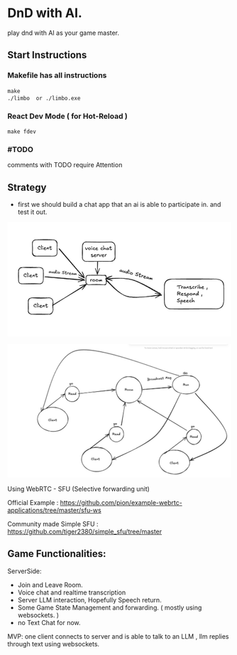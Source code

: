 # DnD with AI. 
play dnd with AI as your game master.
 
## Start Instructions

### Makefile has all instructions
```
make 
./limbo  or ./limbo.exe
```
### React Dev Mode ( for Hot-Reload )
```
make fdev
```

### #TODO
comments with TODO require Attention 

## Strategy

- first we should build a chat app that an ai is able to participate in. and test it out.


![alt text](/docs/img/image.png)

![alt text](image.png)

Using WebRTC - SFU (Selective forwarding unit)

Official Example : https://github.com/pion/example-webrtc-applications/tree/master/sfu-ws

Community made Simple SFU : https://github.com/tiger2380/simple_sfu/tree/master

## Game Functionalities:

ServerSide: 

- Join and Leave Room. 
- Voice chat and realtime transcription
- Server LLM interaction, Hopefully Speech return.
- Some Game State Management and forwarding. ( mostly using websockets. )
- no Text Chat for now. 

MVP: one client connects to server and is able to talk to an LLM , llm replies through text using websockets.

